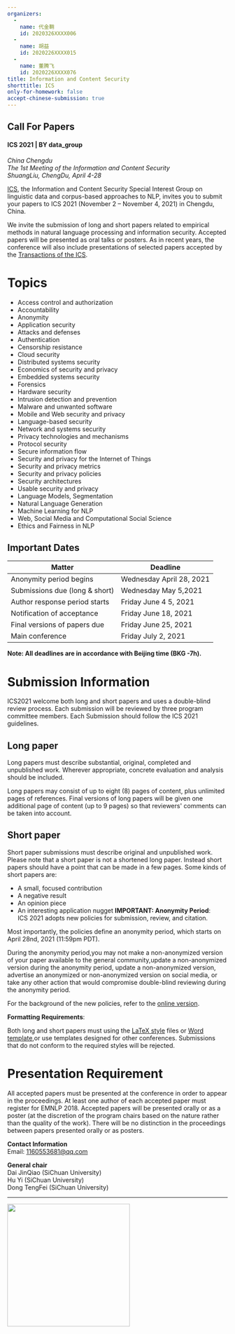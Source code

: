 ```yaml
---
organizers:
  -
    name: 代金鞘
    id: 2020326XXXX006
  -
    name: 胡益
    id: 2020226XXXX015
  -
    name: 董腾飞
    id: 2020226XXXX076
title: Information and Content Security
shorttitle: ICS
only-for-homework: false
accept-chinese-submission: true
---
```


## Call For Papers  

#### ICS 2021 | BY data_group
_China Chengdu_  
_The 1st Meeting of the Information and Content Security_    
_ShuangLiu, ChengDu, April 4-28_

[ICS]('#'), the Information and Content Security Special Interest Group on linguistic data and corpus-based approaches to NLP, invites you to submit your papers to ICS 2021 (November 2 – November 4, 2021) in Chengdu, China.

We invite the submission of long and short papers related to empirical methods in natural language processing and information security. Accepted papers will be presented as oral talks or posters. As in recent years, the conference will also include presentations of selected papers accepted by the [Transactions of the ICS]('#').


# Topics

+ Access control and authorization   
+ Accountability    
+ Anonymity  
+ Application security  
+ Attacks and defenses  
+ Authentication  
+ Censorship resistance  
+ Cloud security  
+ Distributed systems security  
+ Economics of security and privacy  
+ Embedded systems security  
+ Forensics  
+ Hardware security  
+ Intrusion detection and prevention  
+ Malware and unwanted software  
+ Mobile and Web security and privacy  
+ Language-based security  
+ Network and systems security  
+ Privacy technologies and mechanisms  
+ Protocol security  
+ Secure information flow  
+ Security and privacy for the Internet of Things  
+ Security and privacy metrics  
+ Security and privacy policies  
+ Security architectures  
+ Usable security and privacy  
+ Language Models, Segmentation
+ Natural Language Generation
+ Machine Learning for NLP
+ Web, Social Media and Computational Social Science
+ Ethics and Fairness in NLP


## Important Dates 
| Matter | Deadline  |	  
|  ----  | ----  |
| Anonymity period begins	 | Wednesday April 28, 2021  |
| Submissions due (long & short)  | Wednesday	May 5,2021   |   
| Author response period starts  | Friday	June 4 5, 2021  |
| Notification of acceptance  | Friday	June 18, 2021 |
| Final versions of papers due  | Friday	June 25, 2021 |
| Main conference |  Friday	July 2, 2021|

**Note: All deadlines are in accordance with Beijing time (BKG -7h).**

# Submission Information
ICS2021 welcome both long and short papers and uses a double-blind review process. Each submission will be reviewed by three program committee members. Each Submission should follow the ICS 2021 guidelines.
## Long paper
Long papers must describe substantial, original, completed and unpublished work. Wherever appropriate, concrete evaluation and analysis should be included.

Long papers may consist of up to eight (8) pages of content, plus unlimited pages of references. Final versions of long papers will be given one additional page of content (up to 9 pages) so that reviewers' comments can be taken into account.

## Short paper
Short paper submissions must describe original and unpublished work. Please note that a short paper is not a shortened long paper. Instead short papers should have a point that can be made in a few pages. Some kinds of short papers are:

+ A small, focused contribution
+ A negative result
+ An opinion piece
+ An interesting application nugget
**IMPORTANT: Anonymity Period**:  
ICS 2021 adopts new policies for submission, review, and citation. 

Most importantly, the policies define an anonymity period, which starts on April 28nd, 2021 (11:59pm PDT).

During the anonymity period,you may not make a non-anonymized version of your paper available to the general community,update a non-anonymized version during the anonymity period, update a non-anonymized version, advertise an anonymized or non-anonymized version on social media, or take any other action that would compromise double-blind reviewing during the anonymity period.

For the background of the new policies, refer to the [online version](https://www.aclweb.org/portal/content/new-policies-submission-review-and-citation).

**Formatting Requirements**:  

Both long and short papers must using the [LaTeX style](https://emnlp2018.org/downloads/emnlp18-latex.zip) files or [Word template](https://emnlp2018.org/downloads/emnlp18-word.zip),or use templates designed for other conferences. Submissions that do not conform to the required styles will be rejected.



# Presentation Requirement
All accepted papers must be presented at the conference in order to appear in the proceedings. At least one author of each accepted paper must register for EMNLP 2018. Accepted papers will be presented orally or as a poster (at the discretion of the program chairs based on the nature rather than the quality of the work). There will be no distinction in the proceedings between papers presented orally or as posters.

**Contact Information**  
Email: 1160553681@qq.com

**General chair**  
Dai JinQiao (SiChuan University)  
Hu Yi (SiChuan University)  
Dong TengFei (SiChuan University)   
  
    
** **   
<div align=left>
	<img src="https://gimg2.baidu.com/image_search/src=http%3A%2F%2Fs16.sinaimg.cn%2Fmw690%2F006Csvefzy78NLTGu8T1f%26690&refer=http%3A%2F%2Fs16.sinaimg.cn&app=2002&size=f9999,10000&q=a80&n=0&g=0n&fmt=jpeg?sec=1621687324&t=f161bceec555038ca4fb53063aaf1f16"/  height = '280'> 
</div>



